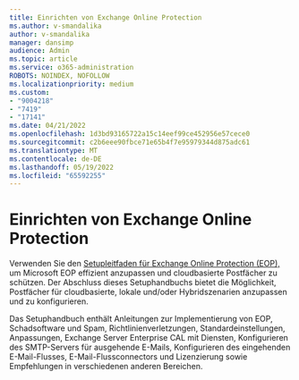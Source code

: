 ```yaml
---
title: Einrichten von Exchange Online Protection
ms.author: v-smandalika
author: v-smandalika
manager: dansimp
audience: Admin
ms.topic: article
ms.service: o365-administration
ROBOTS: NOINDEX, NOFOLLOW
ms.localizationpriority: medium
ms.custom:
- "9004218"
- "7419"
- "17141"
ms.date: 04/21/2022
ms.openlocfilehash: 1d3bd93165722a15c14eef99ce452956e57cece0
ms.sourcegitcommit: c2b6eee90fbce71e65b4f7e95979344d875adc61
ms.translationtype: MT
ms.contentlocale: de-DE
ms.lasthandoff: 05/19/2022
ms.locfileid: "65592255"
---
```

# <a name="set-up-exchange-online-protection"></a>Einrichten von Exchange Online Protection

Verwenden Sie den [Setupleitfaden für Exchange Online Protection (EOP),](https://admin.microsoft.com/adminportal/home#/modernonboarding/setupexchangeonlineprotection) um Microsoft EOP effizient anzupassen und cloudbasierte Postfächer zu schützen. Der Abschluss dieses Setuphandbuchs bietet die Möglichkeit, Postfächer für cloudbasierte, lokale und/oder Hybridszenarien anzupassen und zu konfigurieren.  

Das Setuphandbuch enthält Anleitungen zur Implementierung von EOP, Schadsoftware und Spam, Richtlinienverletzungen, Standardeinstellungen, Anpassungen, Exchange Server Enterprise CAL mit Diensten, Konfigurieren des SMTP-Servers für ausgehende E-Mails, Konfigurieren des eingehenden E-Mail-Flusses, E-Mail-Flussconnectors und Lizenzierung sowie Empfehlungen in verschiedenen anderen Bereichen.
